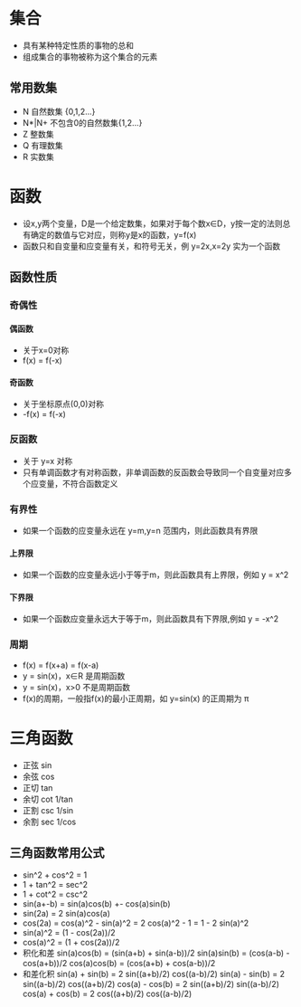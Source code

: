 # 集合
* 具有某种特定性质的事物的总和
* 组成集合的事物被称为这个集合的元素

## 常用数集
* N 自然数集    {0,1,2...}
* N*|N+     不包含0的自然数集{1,2...}
* Z     整数集
* Q     有理数集
* R     实数集


# 函数
* 设x,y两个变量，D是一个给定数集，如果对于每个数x∈D，y按一定的法则总有确定的数值与它对应，则称y是x的函数，y=f(x)
* 函数只和自变量和应变量有关，和符号无关，例 y=2x,x=2y 实为一个函数

## 函数性质

### 奇偶性

#### 偶函数
* 关于x=0对称
* f(x) = f(-x)

#### 奇函数
* 关于坐标原点(0,0)对称
* -f(x) = f(-x)

### 反函数
* 关于 y=x 对称
* 只有单调函数才有对称函数，非单调函数的反函数会导致同一个自变量对应多个应变量，不符合函数定义

### 有界性
* 如果一个函数的应变量永远在 y=m,y=n 范围内，则此函数具有界限

#### 上界限
* 如果一个函数的应变量永远小于等于m，则此函数具有上界限，例如 y = x^2

#### 下界限
* 如果一个函数应变量永远大于等于m，则此函数具有下界限,例如 y = -x^2

### 周期
* f(x) = f(x+a) = f(x-a)
* y = sin(x)，x∈R 是周期函数
* y = sin(x)，x>0 不是周期函数
* f(x)的周期，一般指f(x)的最小正周期，如 y=sin(x) 的正周期为 π



# 三角函数
* 正弦 sin
* 余弦 cos
* 正切 tan
* 余切 cot    1/tan
* 正割 csc    1/sin
* 余割 sec    1/cos

## 三角函数常用公式
* sin^2 + cos^2 = 1
* 1 + tan^2 = sec^2
* 1 + cot^2 = csc^2
* sin(a+-b) = sin(a)cos(b) +- cos(a)sin(b)
* sin(2a) = 2 sin(a)cos(a)
* cos(2a) = cos(a)^2 - sin(a)^2 = 2 cos(a)^2 - 1 = 1 - 2 sin(a)^2
* sin(a)^2 = (1 - cos(2a))/2
* cos(a)^2 = (1 + cos(2a))/2
* 积化和差
    sin(a)cos(b) = (sin(a+b) + sin(a-b))/2
    sin(a)sin(b) = (cos(a-b) - cos(a+b))/2
    cos(a)cos(b) = (cos(a+b) + cos(a-b))/2
* 和差化积
    sin(a) + sin(b) = 2 sin((a+b)/2) cos((a-b)/2)
    sin(a) - sin(b) = 2 sin((a-b)/2) cos((a+b)/2)
    cos(a) - cos(b) = 2 sin((a+b)/2) sin((a-b)/2)
    cos(a) + cos(b) = 2 cos((a+b)/2) cos((a-b)/2)
